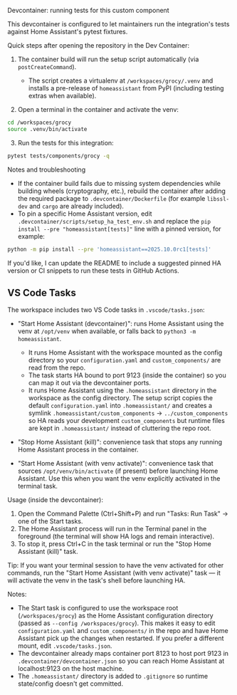 Devcontainer: running tests for this custom component

This devcontainer is configured to let maintainers run the integration's tests against Home Assistant's pytest fixtures.

Quick steps after opening the repository in the Dev Container:

1. The container build will run the setup script automatically (via `postCreateCommand`).
   - The script creates a virtualenv at `/workspaces/grocy/.venv` and installs a pre-release of `homeassistant` from PyPI (including testing extras when available).

2. Open a terminal in the container and activate the venv:

```bash
cd /workspaces/grocy
source .venv/bin/activate
```

3. Run the tests for this integration:

```bash
pytest tests/components/grocy -q
```

Notes and troubleshooting
- If the container build fails due to missing system dependencies while building wheels (cryptography, etc.), rebuild the container after adding the required package to `.devcontainer/Dockerfile` (for example `libssl-dev` and `cargo` are already included).
- To pin a specific Home Assistant version, edit `.devcontainer/scripts/setup_ha_test_env.sh` and replace the `pip install --pre "homeassistant[tests]"` line with a pinned version, for example:

```bash
python -m pip install --pre 'homeassistant==2025.10.0rc1[tests]'
```

If you'd like, I can update the README to include a suggested pinned HA version or CI snippets to run these tests in GitHub Actions.


VS Code Tasks
--------------

The workspace includes two VS Code tasks in `.vscode/tasks.json`:

- "Start Home Assistant (devcontainer)": runs Home Assistant using the venv at `/opt/venv` when available, or falls back to `python3 -m homeassistant`.
   - It runs Home Assistant with the workspace mounted as the config directory so your `configuration.yaml` and `custom_components/` are read from the repo.
   - The task starts HA bound to port 9123 (inside the container) so you can map it out via the devcontainer ports.
   - It runs Home Assistant using the `.homeassistant` directory in the workspace as the config directory. The setup script copies the default `configuration.yaml` into `.homeassistant/` and creates a symlink `.homeassistant/custom_components` → `../custom_components` so HA reads your development `custom_components` but runtime files are kept in `.homeassistant/` instead of cluttering the repo root.

- "Stop Home Assistant (kill)": convenience task that stops any running Home Assistant process in the container.

- "Start Home Assistant (with venv activate)": convenience task that sources `/opt/venv/bin/activate` (if present) before launching Home Assistant. Use this when you want the venv explicitly activated in the terminal task.

Usage (inside the devcontainer):

1. Open the Command Palette (Ctrl+Shift+P) and run "Tasks: Run Task" → one of the Start tasks.
2. The Home Assistant process will run in the Terminal panel in the foreground (the terminal will show HA logs and remain interactive).
3. To stop it, press Ctrl+C in the task terminal or run the "Stop Home Assistant (kill)" task.

Tip: If you want your terminal session to have the venv activated for other commands, run the "Start Home Assistant (with venv activate)" task — it will activate the venv in the task's shell before launching HA.

Notes:
   - The Start task is configured to use the workspace root (`/workspaces/grocy`) as the Home Assistant configuration directory (passed as `--config /workspaces/grocy`). This makes it easy to edit `configuration.yaml` and `custom_components/` in the repo and have Home Assistant pick up the changes when restarted. If you prefer a different mount, edit `.vscode/tasks.json`.
- The devcontainer already maps container port 8123 to host port 9123 in `.devcontainer/devcontainer.json` so you can reach Home Assistant at localhost:9123 on the host machine.
 - The `.homeassistant/` directory is added to `.gitignore` so runtime state/config doesn't get committed.
